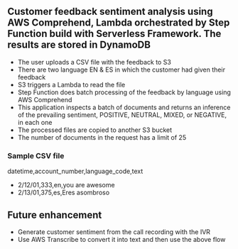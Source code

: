 ## Customer feedback sentiment analysis using AWS Comprehend, Lambda orchestrated by Step Function build with Serverless Framework. The results are stored in DynamoDB

- The user uploads a CSV file with the feedback to S3
- There are two language EN & ES in which the customer had given their feedback
- S3 triggers a Lambda to read the file
- Step Function does batch processing of the feedback by language using AWS Comprehend
- This application inspects a batch of documents and returns an inference of the prevailing sentiment, POSITIVE, NEUTRAL, MIXED, or NEGATIVE, in each one
- The processed files are copied to another S3 bucket
- The number of documents in the request has a limit of 25

### Sample CSV file

datetime,account_number,language_code,text

- 2/12/01,333,en,you are awesome
- 2/13/01,375,es,Eres asombroso



## Future enhancement

- Generate customer sentiment from the call recording with the IVR
- Use AWS Transcribe to convert it into text and then use the above flow
